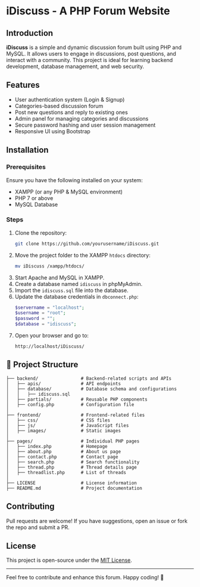 # iDiscuss - A PHP Forum Website

## Introduction
**iDiscuss** is a simple and dynamic discussion forum built using PHP and MySQL. It allows users to engage in discussions, post questions, and interact with a community. This project is ideal for learning backend development, database management, and web security.

## Features
- User authentication system (Login & Signup)
- Categories-based discussion forum
- Post new questions and reply to existing ones
- Admin panel for managing categories and discussions
- Secure password hashing and user session management
- Responsive UI using Bootstrap

## Installation
### Prerequisites
Ensure you have the following installed on your system:
- XAMPP (or any PHP & MySQL environment)
- PHP 7 or above
- MySQL Database

### Steps
1. Clone the repository:
   ```sh
   git clone https://github.com/yourusername/iDiscuss.git
   ```
2. Move the project folder to the XAMPP `htdocs` directory:
   ```sh
   mv iDiscuss /xampp/htdocs/
   ```
3. Start Apache and MySQL in XAMPP.
4. Create a database named `idiscuss` in phpMyAdmin.
5. Import the `idiscuss.sql` file into the database.
6. Update the database credentials in `dbconnect.php`:
   ```php
   $servername = "localhost";
   $username = "root";
   $password = "";
   $database = "idiscuss";
   ```
7. Open your browser and go to:
   ```
   http://localhost/iDiscuss/
   ```
## 📂 Project Structure

```
├── backend/                # Backend-related scripts and APIs
│   ├── apis/               # API endpoints
│   ├── database/           # Database schema and configurations
│   │   ├── idiscuss.sql
│   ├── partials/           # Reusable PHP components
│   ├── config.php          # Configuration file
│
├── frontend/               # Frontend-related files
│   ├── css/                # CSS files
│   ├── js/                 # JavaScript files
│   ├── images/             # Static images
│
├── pages/                  # Individual PHP pages
│   ├── index.php           # Homepage
│   ├── about.php           # About us page
│   ├── contact.php         # Contact page
│   ├── search.php          # Search functionality
│   ├── thread.php          # Thread details page
│   ├── threadlist.php      # List of threads
│
├── LICENSE                 # License information
├── README.md               # Project documentation
```

## Contributing
Pull requests are welcome! If you have suggestions, open an issue or fork the repo and submit a PR.

## License
This project is open-source under the [MIT License](LICENSE).

---
Feel free to contribute and enhance this forum. Happy coding! 🚀
